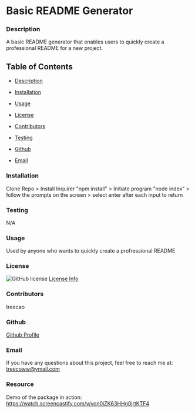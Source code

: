 # Basic README Generator

  ### Description
  A basic README generator that enables users to quickly create a professional README for a new project.


  ## Table of Contents

- [Description](#description)

- [Installation](#requirements)

- [Usage](#usage)

- [License](#license)

- [Contributors](#contributors)

- [Testing](#testing)

- [Github](#github)

- [Email](#email)



### Installation
Clone Repo > Install Inquirer "npm install" > Initiate program "node index" > follow the prompts on the screen > select enter after each input to return



### Testing
N/A 



### Usage
Used by anyone who wants to quickly create a profressional README



### License
![GitHub license](https://img.shields.io/badge/license-MIT-blue.svg)
  [License Info](https://docs.github.com/en/repositories/managing-your-repositorys-settings-and-features/customizing-your-repository/licensing-a-repository)



### Contributors
treecao 



### Github
[Github Profile](https://github.com/treecao)



### Email
If you have any questions about this project, feel free to reach me at: treecoww@ymail.com



### Resource
Demo of the package in action: https://watch.screencastify.com/v/von0iZK63HHg0jrtKTF4 
